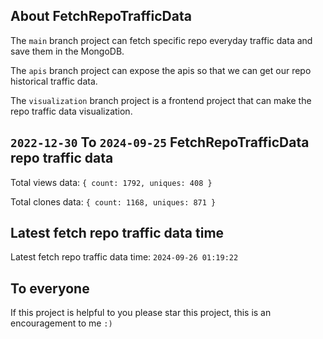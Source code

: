 ## About FetchRepoTrafficData

The `main` branch project can fetch specific repo everyday traffic data and save them in the MongoDB.

The `apis` branch project can expose the apis so that we can get our repo historical traffic data.

The `visualization` branch project is a frontend project that can make the repo traffic data visualization.

## `2022-12-30` To `2024-09-25` FetchRepoTrafficData repo traffic data

Total views data: `{ count: 1792, uniques: 408 }`

Total clones data: `{ count: 1168, uniques: 871 }`

## Latest fetch repo traffic data time

Latest fetch repo traffic data time: `2024-09-26 01:19:22`

## To everyone

If this project is helpful to you please star this project, this is an encouragement to me `:)`



